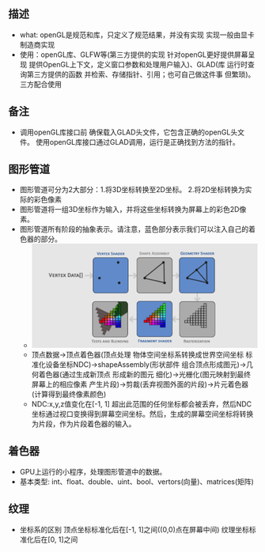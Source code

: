 
## 描述
  * what: openGL是规范和库，只定义了规范结果，并没有实现 实现一般由显卡制造商实现
  * 使用：openGL库、GLFW等(第三方提供的实现 针对openGL更好提供屏幕呈现 提供OpenGL上下文，定义窗口参数和处理用户输入)、GLAD(库 运行时查询第三方提供的函数 并检索、存储指针、引用；也可自己做这件事 但繁琐)。三方配合使用

## 备注
 * 调用openGL库接口前 确保载入GLAD头文件，它包含正确的openGL头文件。 使用openGL库接口通过GLAD调用，运行是正确找到方法的指针。
 
## 图形管道
 * 图形管道可分为2大部分：1.将3D坐标转换至2D坐标。 2.将2D坐标转换为实际的彩色像素
 * 图形管道将一组3D坐标作为输入，并将这些坐标转换为屏幕上的彩色2D像素。
 * 图形管道所有阶段的抽象表示。请注意，蓝色部分表示我们可以注入自己的着色器的部分。
   * ![图行管道抽象图](./images/tuxingchouxiang.png)
   * 顶点数据->顶点着色器(顶点处理 物体空间坐标系转换成世界空间坐标 标准化设备坐标NDC)->shapeAssembly(形状部件 组合顶点形成图元)->几何着色器(通过生成新顶点 形成新的图元 细化)->光栅化(图元映射到最终屏幕上的相应像素 产生片段)->剪裁(丢弃视图外面的片段)->片元着色器(计算得到最终像素颜色)
   * NDC:x,y,z值变化在[-1, 1] 超出此范围的任何坐标都会被丢弃，然后NDC坐标通过视口变换得到屏幕空间坐标。然后，生成的屏幕空间坐标将转换为片段，作为片段着色器的输入。
## 着色器
 * GPU上运行的小程序，处理图形管道中的数据。
 * 基本类型: int、float、double、uint、bool、vertors(向量)、matrices(矩阵)  
 
## 纹理
 * 坐标系的区别 顶点坐标标准化后在[-1, 1]之间((0,0)点在屏幕中间) 纹理坐标标准化后在[0, 1]之间
